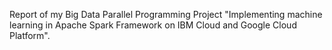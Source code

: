 Report of my Big Data Parallel Programming Project "Implementing machine learning in Apache Spark Framework on IBM Cloud and Google Cloud Platform".
